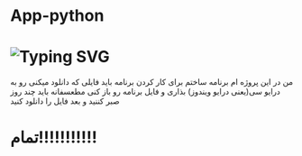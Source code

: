 # App-python
<h1 href="https://git.io/typing-svg"><img src="https://readme-typing-svg.demolab.com?font=Fira+code&weight=455&size=30&pause=1000&color=4352F7&background=FF000000&center=true&vCenter=true&width=435&lines=!%D8%B3%D9%84%D8%A7%D9%85+%D8%A8%D9%87+%D9%BE%D8%B1%D9%88%DA%98%D9%87+%D9%85%D9%86+%D8%AE%D9%88%D8%B4+%D8%A7%D9%85%D8%AF%DB%8C" alt="Typing SVG" /></h1>
من در این پروژه ام برنامه ساختم برای کار کردن برنامه باید فایلی که دانلود میکنی رو به درایو سی(یعنی درایو ویندوز) بذاری و فایل برنامه رو باز کنی
مطعسفانه باید چند روز صبر کننید و بعد فایل را دانلود کنید


<h1>تمام!!!!!!!!!!!</h1>
